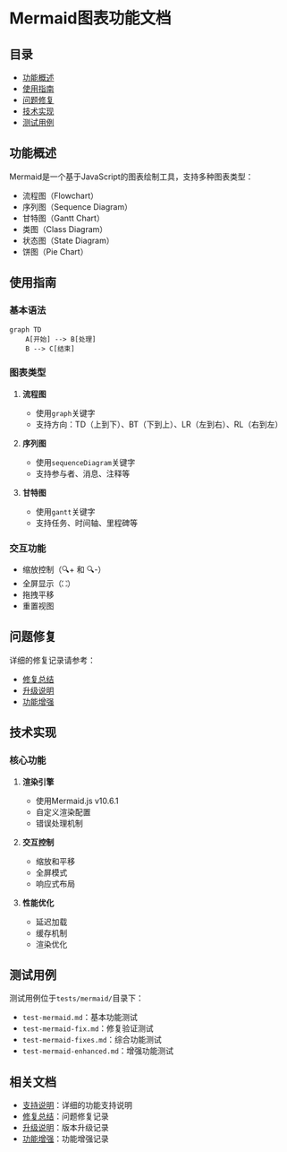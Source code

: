 # Mermaid图表功能文档

## 目录

- [功能概述](#功能概述)
- [使用指南](#使用指南)
- [问题修复](#问题修复)
- [技术实现](#技术实现)
- [测试用例](#测试用例)

## 功能概述

Mermaid是一个基于JavaScript的图表绘制工具，支持多种图表类型：
- 流程图（Flowchart）
- 序列图（Sequence Diagram）
- 甘特图（Gantt Chart）
- 类图（Class Diagram）
- 状态图（State Diagram）
- 饼图（Pie Chart）

## 使用指南

### 基本语法

```mermaid
graph TD
    A[开始] --> B[处理]
    B --> C[结束]
```

### 图表类型

1. **流程图**
   - 使用`graph`关键字
   - 支持方向：TD（上到下）、BT（下到上）、LR（左到右）、RL（右到左）

2. **序列图**
   - 使用`sequenceDiagram`关键字
   - 支持参与者、消息、注释等

3. **甘特图**
   - 使用`gantt`关键字
   - 支持任务、时间轴、里程碑等

### 交互功能

- 缩放控制（🔍+ 和 🔍-）
- 全屏显示（⛶）
- 拖拽平移
- 重置视图

## 问题修复

详细的修复记录请参考：
- [修复总结](FIXES_SUMMARY.md)
- [升级说明](MERMAID_UPGRADE_SUMMARY.md)
- [功能增强](MERMAID_ENHANCEMENT_SUMMARY.md)

## 技术实现

### 核心功能

1. **渲染引擎**
   - 使用Mermaid.js v10.6.1
   - 自定义渲染配置
   - 错误处理机制

2. **交互控制**
   - 缩放和平移
   - 全屏模式
   - 响应式布局

3. **性能优化**
   - 延迟加载
   - 缓存机制
   - 渲染优化

## 测试用例

测试用例位于`tests/mermaid/`目录下：
- `test-mermaid.md`：基本功能测试
- `test-mermaid-fix.md`：修复验证测试
- `test-mermaid-fixes.md`：综合功能测试
- `test-mermaid-enhanced.md`：增强功能测试

## 相关文档

- [支持说明](MERMAID_SUPPORT.md)：详细的功能支持说明
- [修复总结](FIXES_SUMMARY.md)：问题修复记录
- [升级说明](MERMAID_UPGRADE_SUMMARY.md)：版本升级记录
- [功能增强](MERMAID_ENHANCEMENT_SUMMARY.md)：功能增强记录 